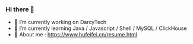 ### Hi there 👋

<!--
**holmofy/holmofy** is a ✨ _special_ ✨ repository because its `README.md` (this file) appears on your GitHub profile.
-->

- 🔭 I’m currently working on DarcyTech
- 🌱 I’m currently learning Java / Javascript / Shell / MySQL / ClickHouse
- 💬 About me : https://www.hufeifei.cn/resume.html
